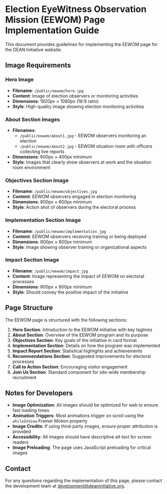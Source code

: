 # Election EyeWitness Observation Mission (EEWOM) Page Implementation Guide

This document provides guidelines for implementing the EEWOM page for the DEAN Initiative website.

## Image Requirements

### Hero Image
- **Filename**: `/public/eewom/hero.jpg`
- **Content**: Image of election observers or monitoring activities
- **Dimensions**: 1920px × 1080px (16:9 ratio)
- **Style**: High-quality image showing election monitoring activities

### About Section Images
- **Filenames**: 
  - `/public/eewom/about1.jpg` - EEWOM observers monitoring an election
  - `/public/eewom/about2.jpg` - EEWOM situation room with officers collecting live reports
- **Dimensions**: 600px × 400px minimum
- **Style**: Images that clearly show observers at work and the situation room environment

### Objectives Section Image
- **Filename**: `/public/eewom/objectives.jpg`
- **Content**: EEWOM observers engaged in election monitoring
- **Dimensions**: 800px × 600px minimum
- **Style**: Action shot of observers during the electoral process

### Implementation Section Image
- **Filename**: `/public/eewom/implementation.jpg`
- **Content**: EEWOM observers receiving training or being deployed
- **Dimensions**: 800px × 600px minimum
- **Style**: Image showing observer training or organizational aspects

### Impact Section Image
- **Filename**: `/public/eewom/impact.jpg`
- **Content**: Image representing the impact of EEWOM on electoral processes
- **Dimensions**: 800px × 600px minimum
- **Style**: Should convey the positive impact of the initiative

## Page Structure

The EEWOM page is structured with the following sections:

1. **Hero Section**: Introduction to the EEWOM initiative with key taglines
2. **About Section**: Overview of the EEWOM program and its purpose
3. **Objectives Section**: Key goals of the initiative in card format
4. **Implementation Section**: Details on how the program was implemented
5. **Impact Report Section**: Statistical highlights and achievements
6. **Recommendations Section**: Suggested improvements for electoral processes
7. **Call to Action Section**: Encouraging visitor engagement
8. **Join Us Section**: Standard component for site-wide membership recruitment

## Notes for Developers

- **Image Optimization**: All images should be optimized for web to ensure fast loading times
- **Animation Triggers**: Most animations trigger on scroll using the `whileInView` Framer Motion property
- **Image Credits**: If using third-party images, ensure proper attribution is provided
- **Accessibility**: All images should have descriptive alt text for screen readers
- **Image Preloading**: The page uses JavaScript preloading for critical images

## Contact

For any questions regarding the implementation of this page, please contact the development team at development@deaninitiative.org. 